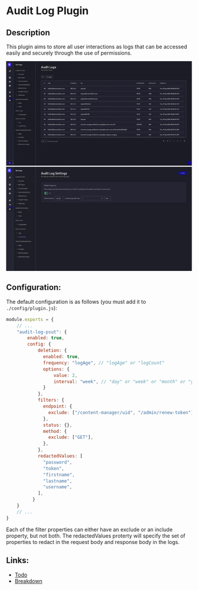 # Audit Log Plugin

## Description

This plugin aims to store all user interactions as logs that can be accessed easily and securely through the use of permissions. 

![picture showing the logs page](./assets/logpage.gif)
![picture showing the log settings page](./assets/logsettingspage.png)

## Configuration:

The default configuration is as follows (you must add it to `./config/plugin.js`):

```js
module.exports = {
    // ...
    "audit-log-psut": {
        enabled: true,
        config: {
            deletion: {
              enabled: true,
              frequency: "logAge", // "logAge" or "logCount"
              options: {
                  value: 2,
                  interval: "week", // "day" or "week" or "month" or "year" // Don't add this config property if the frequency is "logCount"
              } 
            },
            filters: {
              endpoint: {
                exclude: ["/content-manager/uid", "/admin/renew-token"],
              },
              status: {},
              method: {
                exclude: ["GET"],
              },
            },
            redactedValues: [
              "password",
              "token",
              "firstname",
              "lastname",
              "username",
            ],
          }
    }
    // ...
}
```

Each of the filter properties can either have an exclude or an include property, but not both. The redactedValues proterty will specify the set of properties to redact in the request body and response body in the logs.

## Links:

- [Todo](./docs/TODO.md)
- [Breakdown](./docs/BREAKDOWN.md)